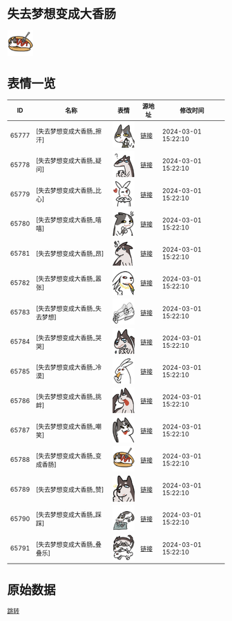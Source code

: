 # 失去梦想变成大香肠

<img src="./cover.png" height="60" alt="cover" />

# 表情一览

|ID|名称|表情|源地址|修改时间|
|----|----|----|----|----|
|65777|[失去梦想变成大香肠_擦汗]|<img src="./pic/065777_%5B失去梦想变成大香肠_擦汗%5D.png" height="60" alt="擦汗"/>|[链接](https://i0.hdslb.com/bfs/garb/0255248cd919522413f28097654af35f96b73caa.png)|2024-03-01 15:22:10|
|65778|[失去梦想变成大香肠_疑问]|<img src="./pic/065778_%5B失去梦想变成大香肠_疑问%5D.png" height="60" alt="疑问"/>|[链接](https://i0.hdslb.com/bfs/garb/b1ddc57ed7b6c0a47000685d4abead15f1550adb.png)|2024-03-01 15:22:10|
|65779|[失去梦想变成大香肠_比心]|<img src="./pic/065779_%5B失去梦想变成大香肠_比心%5D.png" height="60" alt="比心"/>|[链接](https://i0.hdslb.com/bfs/garb/aab000be7b4b71bb762ef3c39abd3e5097fb9eee.png)|2024-03-01 15:22:10|
|65780|[失去梦想变成大香肠_嘻嘻]|<img src="./pic/065780_%5B失去梦想变成大香肠_嘻嘻%5D.png" height="60" alt="嘻嘻"/>|[链接](https://i0.hdslb.com/bfs/garb/569e1dc3d077025bf8da47a7388956446cf3632e.png)|2024-03-01 15:22:10|
|65781|[失去梦想变成大香肠_昂]|<img src="./pic/065781_%5B失去梦想变成大香肠_昂%5D.png" height="60" alt="昂"/>|[链接](https://i0.hdslb.com/bfs/garb/a370ee6f20f3142e87096ef3a3ac305cee240774.png)|2024-03-01 15:22:10|
|65782|[失去梦想变成大香肠_嚣张]|<img src="./pic/065782_%5B失去梦想变成大香肠_嚣张%5D.png" height="60" alt="嚣张"/>|[链接](https://i0.hdslb.com/bfs/garb/3b6cecbe333c0954d2cbe3c07079b5743ee0ec20.png)|2024-03-01 15:22:10|
|65783|[失去梦想变成大香肠_失去梦想]|<img src="./pic/065783_%5B失去梦想变成大香肠_失去梦想%5D.png" height="60" alt="失去梦想"/>|[链接](https://i0.hdslb.com/bfs/garb/5da80958737145038b6968053a065c09654ada38.png)|2024-03-01 15:22:10|
|65784|[失去梦想变成大香肠_哭哭]|<img src="./pic/065784_%5B失去梦想变成大香肠_哭哭%5D.png" height="60" alt="哭哭"/>|[链接](https://i0.hdslb.com/bfs/garb/37245daa21ad29645a987469f38de5de858d0c13.png)|2024-03-01 15:22:10|
|65785|[失去梦想变成大香肠_冷漠]|<img src="./pic/065785_%5B失去梦想变成大香肠_冷漠%5D.png" height="60" alt="冷漠"/>|[链接](https://i0.hdslb.com/bfs/garb/0cc97f797ff62ab3411e6fc5f177cec1292d7804.png)|2024-03-01 15:22:10|
|65786|[失去梦想变成大香肠_挑衅]|<img src="./pic/065786_%5B失去梦想变成大香肠_挑衅%5D.png" height="60" alt="挑衅"/>|[链接](https://i0.hdslb.com/bfs/garb/6da70445b1847cc8b1cefafc20ed9ba0be725ff4.png)|2024-03-01 15:22:10|
|65787|[失去梦想变成大香肠_嘲笑]|<img src="./pic/065787_%5B失去梦想变成大香肠_嘲笑%5D.png" height="60" alt="嘲笑"/>|[链接](https://i0.hdslb.com/bfs/garb/1cc501bc3f5277176c98ecfea67a8d160b319e19.png)|2024-03-01 15:22:10|
|65788|[失去梦想变成大香肠_变成香肠]|<img src="./pic/065788_%5B失去梦想变成大香肠_变成香肠%5D.png" height="60" alt="变成香肠"/>|[链接](https://i0.hdslb.com/bfs/garb/196eafd5e7dfa5c8c3089aa034ee57cfadb68c53.png)|2024-03-01 15:22:10|
|65789|[失去梦想变成大香肠_赞]|<img src="./pic/065789_%5B失去梦想变成大香肠_赞%5D.png" height="60" alt="赞"/>|[链接](https://i0.hdslb.com/bfs/garb/436ac3c4178624ecf39ae319153395ea86359c8b.png)|2024-03-01 15:22:10|
|65790|[失去梦想变成大香肠_踩踩]|<img src="./pic/065790_%5B失去梦想变成大香肠_踩踩%5D.png" height="60" alt="踩踩"/>|[链接](https://i0.hdslb.com/bfs/garb/fd4908e74be1a08e0e544c4d0e1eb6faf6a2aa8e.png)|2024-03-01 15:22:10|
|65791|[失去梦想变成大香肠_叠叠乐]|<img src="./pic/065791_%5B失去梦想变成大香肠_叠叠乐%5D.png" height="60" alt="叠叠乐"/>|[链接](https://i0.hdslb.com/bfs/garb/5ecdd19865a62b296d92d345aa96e0686540d528.png)|2024-03-01 15:22:10|

# 原始数据

[跳转](./raw.json)


